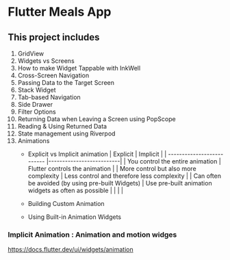# Flutter Meals App

## This project includes 

1. GridView
2. Widgets vs Screens
3. How to make Widget Tappable with InkWell
4. Cross-Screen Navigation
5. Passing Data to the Target Screen
6. Stack Widget
7. Tab-based Navigation
8. Side Drawer
9. Filter Options
10. Returning Data when Leaving a Screen using PopScope
11. Reading & Using Returned Data
12. State management using Riverpod
13. Animations
    - Explicit vs Implicit animation
        | Explicit                              | Implicit    |
        | --------------------------            |--------------------------|
        | You control the entire animation      | Flutter controls the animation |
        | More control but also more complexity | Less control and therefore less complexity |
        | Can often be avoided (by using pre-built Widgets) | Use pre-built animation widgets as often as possible      | 
        | | |


    - Building Custom Animation
    - Using Built-in Animation Widgets 

### Implicit Animation : Animation and motion widges
https://docs.flutter.dev/ui/widgets/animation


